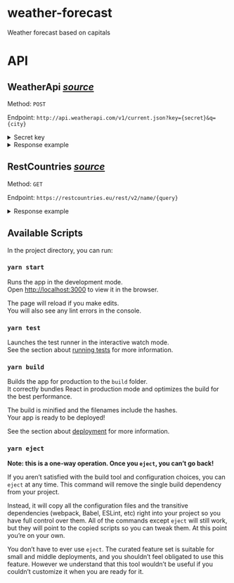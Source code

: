 # weather-forecast
Weather forecast based on capitals

# API

## WeatherApi *[source](https://www.weatherapi.com/)*

Method: `POST`

Endpoint: `http://api.weatherapi.com/v1/current.json?key={secret}&q={city}`

<details><summary>Secret key</summary>

`b7ae3e050da14c6cbb973717200707`

</details>

<details><summary>Response example</summary>

``` 
{
    "location": {
        "name": "Ростов-На-Дону",
        "country": "Россия",
        "localtime": "2020-07-07 10:33"
    },
    "current": {
        "temp_c": 26.9,
        "condition": {
            "text": "Partly cloudy",
            "icon": "//cdn.weatherapi.com/weather/64x64/day/116.png",
        },
        "wind_kph": 13.3,
        "humidity": 40,
    }
}
```

</details>


## RestCountries *[source](https://restcountries.eu/)*

Method: `GET`

Endpoint: `https://restcountries.eu/rest/v2/name/{query}`

<details><summary>Response example</summary>

``` 
[
    {
        "name": "Belarus",
        "topLevelDomain": [
            ".by"
        ],
        "alpha2Code": "BY",
        "alpha3Code": "BLR",
        "callingCodes": [
            "375"
        ],
        "capital": "Minsk",
        "altSpellings": [
            "BY",
            "Bielaruś",
            "Republic of Belarus",
            "Белоруссия",
            "Республика Беларусь",
            "Belorussiya",
            "Respublika Belarus’"
        ],
        "region": "Europe",
        "subregion": "Eastern Europe",
        "population": 9498700,
        "latlng": [
            53.0,
            28.0
        ],
        "demonym": "Belarusian",
        "area": 207600.0,
        "gini": 26.5,
        "timezones": [
            "UTC+03:00"
        ],
        "borders": [
            "LVA",
            "LTU",
            "POL",
            "RUS",
            "UKR"
        ],
        "nativeName": "Белару́сь",
        "numericCode": "112",
        "currencies": [
            {
                "code": "BYN",
                "name": "New Belarusian ruble",
                "symbol": "Br"
            },
            {
                "code": "BYR",
                "name": "Old Belarusian ruble",
                "symbol": "Br"
            }
        ],
        "languages": [
            {
                "iso639_1": "be",
                "iso639_2": "bel",
                "name": "Belarusian",
                "nativeName": "беларуская мова"
            },
            {
                "iso639_1": "ru",
                "iso639_2": "rus",
                "name": "Russian",
                "nativeName": "Русский"
            }
        ],
        "translations": {
            "de": "Weißrussland",
            "es": "Bielorrusia",
            "fr": "Biélorussie",
            "ja": "ベラルーシ",
            "it": "Bielorussia",
            "br": "Bielorrússia",
            "pt": "Bielorrússia",
            "nl": "Wit-Rusland",
            "hr": "Bjelorusija",
            "fa": "بلاروس"
        },
        "flag": "https://restcountries.eu/data/blr.svg",
        "regionalBlocs": [
            {
                "acronym": "EEU",
                "name": "Eurasian Economic Union",
                "otherAcronyms": [
                    "EAEU"
                ],
                "otherNames": []
            }
        ],
        "cioc": "BLR"
    },
   ]
```

</details>



## Available Scripts

In the project directory, you can run:

### `yarn start`

Runs the app in the development mode.<br />
Open [http://localhost:3000](http://localhost:3000) to view it in the browser.

The page will reload if you make edits.<br />
You will also see any lint errors in the console.

### `yarn test`

Launches the test runner in the interactive watch mode.<br />
See the section about [running tests](https://facebook.github.io/create-react-app/docs/running-tests) for more information.

### `yarn build`

Builds the app for production to the `build` folder.<br />
It correctly bundles React in production mode and optimizes the build for the best performance.

The build is minified and the filenames include the hashes.<br />
Your app is ready to be deployed!

See the section about [deployment](https://facebook.github.io/create-react-app/docs/deployment) for more information.

### `yarn eject`

**Note: this is a one-way operation. Once you `eject`, you can’t go back!**

If you aren’t satisfied with the build tool and configuration choices, you can `eject` at any time. This command will remove the single build dependency from your project.

Instead, it will copy all the configuration files and the transitive dependencies (webpack, Babel, ESLint, etc) right into your project so you have full control over them. All of the commands except `eject` will still work, but they will point to the copied scripts so you can tweak them. At this point you’re on your own.

You don’t have to ever use `eject`. The curated feature set is suitable for small and middle deployments, and you shouldn’t feel obligated to use this feature. However we understand that this tool wouldn’t be useful if you couldn’t customize it when you are ready for it.
